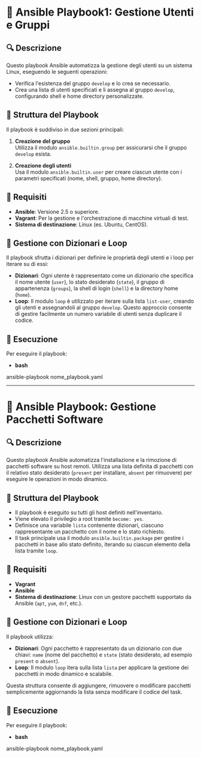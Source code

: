 # 📘 Ansible Playbook1: Gestione Utenti e Gruppi

## 🔍 Descrizione

Questo playbook Ansible automatizza la gestione degli utenti su un sistema Linux, eseguendo le seguenti operazioni:

- Verifica l'esistenza del gruppo `develop` e lo crea se necessario.
- Crea una lista di utenti specificati e li assegna al gruppo `develop`, configurando shell e home directory personalizzate.

## 🧩 Struttura del Playbook

Il playbook è suddiviso in due sezioni principali:

1. **Creazione del gruppo**  
   Utilizza il modulo `ansible.builtin.group` per assicurarsi che il gruppo `develop` esista.

2. **Creazione degli utenti**  
   Usa il modulo `ansible.builtin.user` per creare ciascun utente con i parametri specificati (nome, shell, gruppo, home directory).

## 🧰 Requisiti

- **Ansible**: Versione 2.5 o superiore.
- **Vagrant**: Per la gestione e l'orchestrazione di macchine virtuali di test.
- **Sistema di destinazione**: Linux (es. Ubuntu, CentOS).

## 🔁 Gestione con Dizionari e Loop

Il playbook sfrutta i dizionari per definire le proprietà degli utenti e i loop per iterare su di essi:

- **Dizionari**: Ogni utente è rappresentato come un dizionario che specifica il nome utente (`user`), lo stato desiderato (`state`), il gruppo di appartenenza (`groups`), la shell di login (`shell`) e la directory home (`home`). 
- **Loop**: Il modulo `loop` è utilizzato per iterare sulla lista `list-user`, creando gli utenti e assegnandoli al gruppo `develop`. Questo approccio consente di gestire facilmente un numero variabile di utenti senza duplicare il codice.

## 🚀 Esecuzione

Per eseguire il playbook:

- **bash**

ansible-playbook nome_playbook.yaml

---

# 📘 Ansible Playbook: Gestione Pacchetti Software

## 🔍 Descrizione

Questo playbook Ansible automatizza l'installazione e la rimozione di pacchetti software su host remoti. Utilizza una lista definita di pacchetti con il relativo stato desiderato (`present` per installare, `absent` per rimuovere) per eseguire le operazioni in modo dinamico.

## 🧩 Struttura del Playbook

- Il playbook è eseguito su tutti gli host definiti nell'inventario.
- Viene elevato il privilegio a root tramite `become: yes`.
- Definisce una variabile `lista` contenente dizionari, ciascuno rappresentante un pacchetto con il nome e lo stato richiesto.
- Il task principale usa il modulo `ansible.builtin.package` per gestire i pacchetti in base allo stato definito, iterando su ciascun elemento della lista tramite `loop`.

## 🧰 Requisiti

- **Vagrant**
- **Ansible**
- **Sistema di destinazione**: Linux con un gestore pacchetti supportato da Ansible (`apt`, `yum`, `dnf`, etc.).

## 🔁 Gestione con Dizionari e Loop

Il playbook utilizza:

- **Dizionari**: Ogni pacchetto è rappresentato da un dizionario con due chiavi: `name` (nome del pacchetto) e `state` (stato desiderato, ad esempio `present` o `absent`).
- **Loop**: Il modulo `loop` itera sulla lista `lista` per applicare la gestione dei pacchetti in modo dinamico e scalabile.

Questa struttura consente di aggiungere, rimuovere o modificare pacchetti semplicemente aggiornando la lista senza modificare il codice del task.

## 🚀 Esecuzione

Per eseguire il playbook:

- **bash**

ansible-playbook nome_playbook.yaml

